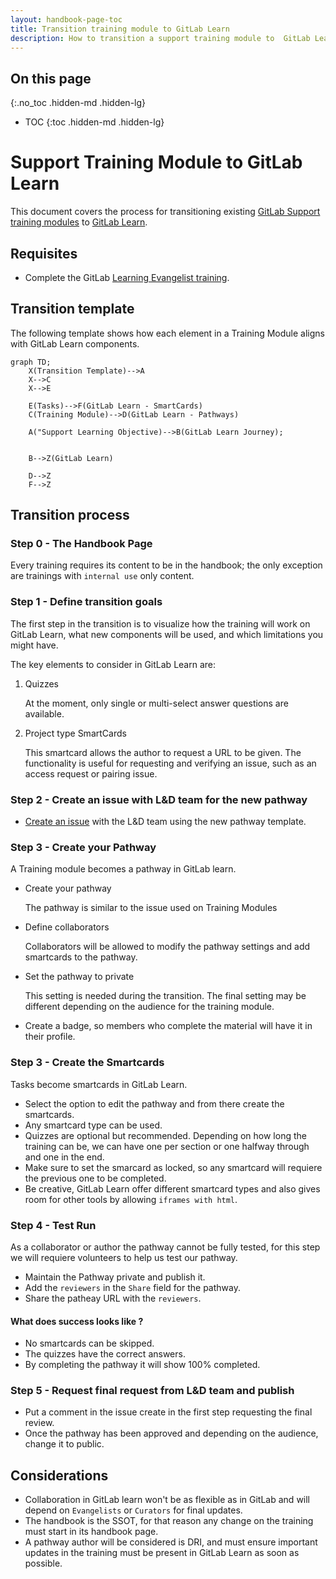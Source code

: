 ```yaml
---
layout: handbook-page-toc
title: Transition training module to GitLab Learn
description: How to transition a support training module to  GitLab Learn
---
```


## On this page
{:.no_toc .hidden-md .hidden-lg}

- TOC
{:toc .hidden-md .hidden-lg}

# Support Training Module to GitLab Learn

This document covers the process for transitioning existing [GitLab Support training modules](https://gitlab.com/gitlab-com/support/support-training/) to [GitLab Learn](https://gitlab.edcast.com/).

## Requisites

- Complete the GitLab [Learning Evangelist training](https://gitlab.edcast.com/pathways/ECL-f9be1e50-ba17-46b3-af33-731d19b3ffcd).


## Transition template

The following template shows how each element in a Training Module aligns with GitLab Learn components.

```mermaid
graph TD;
    X(Transition Template)-->A
    X-->C
    X-->E

    E(Tasks)-->F(GitLab Learn - SmartCards)
    C(Training Module)-->D(GitLab Learn - Pathways)

    A("Support Learning Objective)-->B(GitLab Learn Journey);
    

    B-->Z(GitLab Learn)
    
    D-->Z
    F-->Z
```

## Transition process

### Step 0 - The Handbook Page

Every training requires its content to be in the handbook; the only exception are trainings with `internal use` only content.

### Step 1 - Define transition goals

The first step in the transition is to visualize how the training will work on GitLab Learn, what new components will be used, and which limitations you might have.

The key elements to consider in GitLab Learn are:

1. Quizzes 
    
    At the moment, only single or multi-select answer questions are available.

1. Project type SmartCards

    This smartcard allows the author to request a URL to be given. The functionality is useful for requesting and verifying an issue, such as an access request or pairing issue.

### Step 2 - Create an issue with L&D team for the new pathway

- [Create an issue](https://gitlab.com/gitlab-com/people-group/learning-development/general/-/issues) with the L&D team using the new pathway template.

### Step 3 - Create your Pathway

A Training module becomes a pathway in GitLab learn. 

- Create your pathway 

    The pathway is similar to the issue used  on Training Modules

- Define collaborators

    Collaborators will be allowed to modify the pathway settings and add smartcards to the pathway.

- Set the pathway to private

    This setting is needed during the transition. The final setting may be different depending on the audience for the training module.

- Create a badge, so members who complete the material will have it in their profile.

### Step 3 - Create the Smartcards

Tasks become smartcards in GitLab Learn.

- Select the option to edit the pathway and from there create the smartcards.
- Any smartcard type can be used.
- Quizzes are optional but recommended. Depending on how long the training can be, we can have one per section or one halfway through and one in the end.
- Make sure to set the smarcard as locked, so any smartcard will requiere the previous one to be completed.
- Be creative, GitLab Learn offer different smartcard types and also gives room for other tools by allowing `iframes with html`.

 
### Step 4 - Test Run

As a collaborator or author the pathway cannot be fully tested, for this step we will requiere volunteers to help us test our pathway.

- Maintain the Pathway private and publish it.
- Add the `reviewers` in the `Share` field for the pathway.
- Share the patheay URL with the `reviewers`.

#### What does success looks like ?

- No smartcards can be skipped.
- The quizzes have the correct answers.
- By completing the pathway it will show 100% completed.

### Step 5 - Request final request from L&D team  and publish

- Put a comment in the issue create in the first step requesting the final review.
- Once the pathway has been approved and depending on the audience, change it to public.


## Considerations

- Collaboration in GitLab learn won't be as flexible as in GitLab and will depend on `Evangelists` or `Curators` for final updates.
- The handbook is the SSOT, for that reason any change on the training must start in its handbook page.
- A pathway author will be considered is DRI, and must ensure important updates in the training must be present in GitLab Learn as soon as possible.


